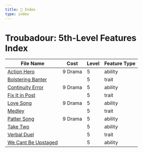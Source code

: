 ```yaml
---
title: 📑 Index
type: index
---
```


# Troubadour: 5th-Level Features Index

| File Name                                           | Cost    | Level | Feature Type |
| --------------------------------------------------- | ------- | ----- | ------------ |
| [Action Hero](../Action%20Hero)                     | 9 Drama | 5     | ability      |
| [Bolstering Banter](../Bolstering%20Banter)         |         | 5     | trait        |
| [Continuity Error](../Continuity%20Error)           | 9 Drama | 5     | ability      |
| [Fix It in Post](../Fix%20It%20in%20Post)           |         | 5     | trait        |
| [Love Song](../Love%20Song)                         | 9 Drama | 5     | ability      |
| [Medley](../Medley)                                 |         | 5     | trait        |
| [Patter Song](../Patter%20Song)                     | 9 Drama | 5     | ability      |
| [Take Two](../Take%20Two)                           |         | 5     | ability      |
| [Verbal Duel](../Verbal%20Duel)                     |         | 5     | trait        |
| [We Cant Be Upstaged](../We%20Cant%20Be%20Upstaged) |         | 5     | ability      |
